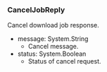 ### CancelJobReply
Cancel download job response.

- message: System.String
  - Cancel message.
- status: System.Boolean
  - Status of cancel request.
